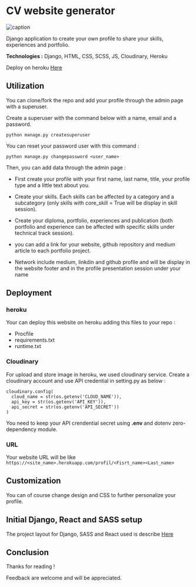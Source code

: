 
# CV website generator

![caption](https://github.com/hbiom/cv_generator/blob/main/demo_web.gif)


Django application to create your own profile to share your skills, experiences and portfolio.

**Technologies :** Django, HTML, CSS, SCSS, JS, Cloudinary, Heroku

Deploy on heroku [Here](https://cvmyprofile.herokuapp.com/profil/HugoBottois)


## Utilization


You can clone/fork the repo and add your profile through the admin page with a superuser.

Create a superuser with the command below with a name, email and a password.

```
python manage.py createsuperuser
```

You can reset your password user with this command :

```
python manage.py changepassword <user_name>
```

Then, you can add data through the admin page :


- First create your profile with your first name, last name, title, your profile type and a little text about you.

- Create your skills. Each skills can be affected by a category and a subcategory (only skills with core_skill = True will be display in skill session).

- Create your diploma, portfolio, experiences and publication (both portfolio and experience can be affected with specific skills under technical track session).

- you can add a link for your website, github repository and medium article to each portfolio project.

- Network include medium, linkdin and github profile and will be display in the website footer and in the profile presentation session under your name


## Deployment


### heroku

Your can deploy this website on heroku adding this files to your repo :

- Procfile
- requirements.txt
- runtime.txt

### Cloudinary

For upload and store image in heroku, we used cloudinary service. Create a cloudinary account and use API credential in setting.py as below :


```
cloudinary.config(
  cloud_name = str(os.getenv('CLOUD_NAME')),
  api_key = str(os.getenv('API_KEY')),
  api_secret = str(os.getenv('API_SECRET'))
)
```

You need to keep your API crendential secret using **.env** and dotenv zero-dependency module.

### URL

Your website URL will be like ```https://<site_name>.herokuapp.com/profil/<Fisrt_name><Last_name>```



## Customization

You can of course change design and CSS to further personalize your profile.


## Initial Django, React and SASS setup


The project layout for Django, SASS and React used is describe [Here](https://www.trell.se/blog/recommended-django-react-sass-project-layout/)


## Conclusion

Thanks for reading !

Feedback are welcome and will be appreciated.
